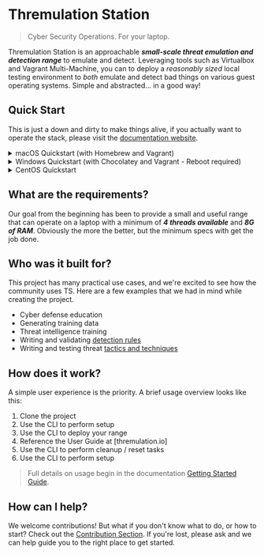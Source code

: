# Thremulation Station

> Cyber Security Operations. For your laptop.

<!-- <br>
<p align="center">
<img src="img/placeholder-logo.png">
</p>
<br> -->

Thremulation Station is an approachable ***small-scale threat emulation and detection range*** to emulate and detect. Leveraging tools such as Virtualbox and Vagrant Multi-Machine, you can to deploy a _reasonably sized_ local testing environment to _both_ emulate and detect bad things on various guest operating systems. Simple and abstracted... in a good way!


## Quick Start

This is just a down and dirty to make things alive, if you actually want to operate the stack, please visit the [documentation website](https://docs.thremulation.io).

<details>
  <summary>macOS Quickstart (with Homebrew and Vagrant)</summary>  

      /bin/bash -c "$(curl -fsSL https://raw.githubusercontent.com/Homebrew/install/HEAD/install.sh)"
      brew install --cask virtualbox vagrant
      brew install ansible git
      vagrant plugin install vagrant-disksize
      vagrant plugin install vagrant-vbguest
      git clone https://github.com/thremulation-station/thremulation-station.git
      cd thremulation-station/vagrant
      sh stationctl

</details>
<details>
  <summary>Windows Quickstart (with Chocolatey and Vagrant - Reboot required)</summary>  

      Set-ExecutionPolicy Bypass -Scope Process -Force; [System.Net.ServicePointManager]::SecurityProtocol = [System.Net.ServicePointManager]::SecurityProtocol -bor 3072; iex ((New-Object System.Net.WebClient).DownloadString('https://chocolatey.org/install.ps1'))
      choco install virtualbox vagrant
      choco install ansible git
      vagrant plugin install vagrant-disksize
      vagrant plugin install vagrant-vbguest
      git clone https://github.com/thremulation-station/thremulation-station.git
      cd thremulation-station/vagrant
      sh stationctl

</details>
<details>
  <summary>CentOS Quickstart</summary>

      yum groupinstall -y "Development Tools"
      yum install -y kernel-devel kernel-devel-3.10.0-1127.el7.x86_64 epel-release
      yum install -y ansible git
      curl -o /etc/yum.repos.d/virtualbox.repo http://download.virtualbox.org/virtualbox/rpm/rhel/virtualbox.repo
      rpm --import https://www.virtualbox.org/download/oracle_vbox.asc
      yum install -y VirtualBox-6.0
      yum install -y https://releases.hashicorp.com/vagrant/2.2.10/vagrant_2.2.10_x86_64.rpm
      vagrant plugin install vagrant-disksize
      vagrant plugin install vagrant-vbguest
      git clone https://github.com/thremulation-station/thremulation-station.git
      cd thremulation-station/vagrant
      sh stationctl

</details>


## What are the requirements?

Our goal from the beginning has been to provide a small and useful range that can operate on a laptop with a minimum of ***4 threads available*** and ***8G of RAM***. Obviously the more the better, but the minimum specs with get the job done.  


## Who was it built for?

This project has many practical use cases, and we're excited to see how the community uses TS. Here are a few examples that we had in mind while creating the project.

- Cyber defense education
- Generating training data
- Threat intelligence training
- Writing and validating [detection rules](https://github.com/elastic/detection-rules)
- Writing and testing threat [tactics and techniques](https://attack.mitre.org/tactics/enterprise/)


## How does it work?

A simple user experience is the priority. A brief usage overview looks like this:

1. Clone the project
1. Use the CLI to perform setup
1. Use the CLI to deploy your range
1. Reference the User Guide at [thremulation.io]
1. Use the CLI to perform cleanup / reset tasks
1. Use the CLI to perform setup

> Full details on usage begin in the documentation [Getting Started Guide](https://docs.thremulation.io/getting-started/installation/).


## How can I help?

We welcome contributions! But what if you don't know what to do, or how to start? Check out the [Contribution Section](CONTRIBUTING.md). If you're lost, please ask and we can help guide you to the right place to get started.
